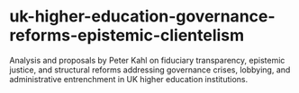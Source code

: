 # uk-higher-education-governance-reforms-epistemic-clientelism
Analysis and proposals by Peter Kahl on fiduciary transparency, epistemic justice, and structural reforms addressing governance crises, lobbying, and administrative entrenchment in UK higher education institutions.

